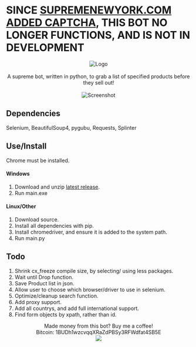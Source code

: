 # SINCE [SUPREMENEWYORK.COM ADDED CAPTCHA](https://hypebeast.com/2017/3/supreme-captcha-online-bots), THIS BOT NO LONGER FUNCTIONS, AND IS NOT IN DEVELOPMENT

<p align="center">
  <img src="https://github.com/loks0n/Supreme-Drop-Bot/raw/master/bin/logo.gif" alt="Logo"/>
    <br>
    <br>
A supreme bot, written in python, to grab a list of specified products before they sell out!
    <br>
    <br>
  <img src="https://github.com/loks0n/Supreme-Drop-Bot/raw/master/bin/screenshot.png" alt="Screenshot"/>
</p>

## Dependencies
Selenium, BeautifulSoup4, pygubu, Requests, Splinter

## Use/Install
Chrome must be installed.

#### Windows
1. Download and unzip [latest release](https://github.com/loks0n/Supreme-Drop-Bot/releases).
2. Run main.exe

#### Linux/Other
1. Download source.
2. Install all dependencies with pip.
3. Install chromedriver, and ensure it is added to the system path.
4. Run main.py

## Todo
1. Shrink cx_freeze compile size, by selecting/ using less packages.
2. Wait until Drop function.
3. Save Product list in json.
4. Allow user to choose which browser/driver to use in selenium.
5. Optimize/cleanup search function.
6. Add proxy support.
7. Add all countrys, and add full international support.
8. Find form objects by xpath, rather than id.

<p align="center">
Made money from this bot? Buy me a coffee!
<br>
Bitcoin: 1BUDh1wzcvqqXRaZdPBSy3RFWdfat4SB5E
<br>
<a href="https://www.paypal.com/cgi-bin/webscr?cmd=_s-xclick&hosted_button_id=DVT7ZKQLWVGZQ">
<img src="https://www.paypalobjects.com/en_US/i/btn/btn_donateCC_LG.gif" ahrefalt="Logo"/>
</a>
</p>
